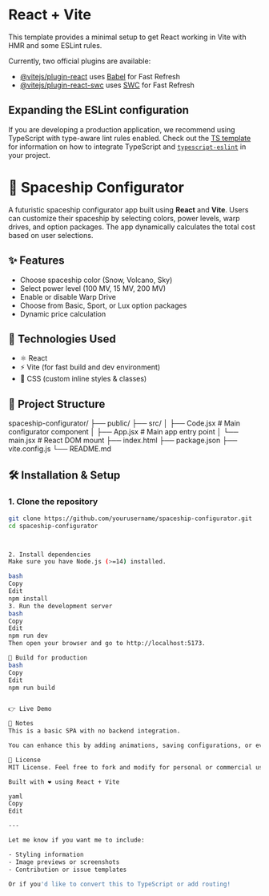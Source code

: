 # React + Vite

This template provides a minimal setup to get React working in Vite with HMR and some ESLint rules.

Currently, two official plugins are available:

- [@vitejs/plugin-react](https://github.com/vitejs/vite-plugin-react/blob/main/packages/plugin-react) uses [Babel](https://babeljs.io/) for Fast Refresh
- [@vitejs/plugin-react-swc](https://github.com/vitejs/vite-plugin-react/blob/main/packages/plugin-react-swc) uses [SWC](https://swc.rs/) for Fast Refresh

## Expanding the ESLint configuration

If you are developing a production application, we recommend using TypeScript with type-aware lint rules enabled. Check out the [TS template](https://github.com/vitejs/vite/tree/main/packages/create-vite/template-react-ts) for information on how to integrate TypeScript and [`typescript-eslint`](https://typescript-eslint.io) in your project.

# 🚀 Spaceship Configurator

A futuristic spaceship configurator app built using **React** and **Vite**. Users can customize their spaceship by selecting colors, power levels, warp drives, and option packages. The app dynamically calculates the total cost based on user selections.

## ✨ Features

- Choose spaceship color (Snow, Volcano, Sky)
- Select power level (100 MV, 15 MV, 200 MV)
- Enable or disable Warp Drive
- Choose from Basic, Sport, or Lux option packages
- Dynamic price calculation

## 🔧 Technologies Used

- ⚛️ React
- ⚡ Vite (for fast build and dev environment)
- 💅 CSS (custom inline styles & classes)

## 📁 Project Structure

spaceship-configurator/
├── public/
├── src/
│ ├── Code.jsx # Main configurator component
│ ├── App.jsx # Main app entry point
│ └── main.jsx # React DOM mount
├── index.html
├── package.json
├── vite.config.js
└── README.md




## 🛠️ Installation & Setup

### 1. Clone the repository

```bash
git clone https://github.com/yourusername/spaceship-configurator.git
cd spaceship-configurator



2. Install dependencies
Make sure you have Node.js (>=14) installed.

bash
Copy
Edit
npm install
3. Run the development server
bash
Copy
Edit
npm run dev
Then open your browser and go to http://localhost:5173.

🧱 Build for production
bash
Copy
Edit
npm run build


👉 Live Demo

📌 Notes
This is a basic SPA with no backend integration.

You can enhance this by adding animations, saving configurations, or even integrating with an API for order processing.

📄 License
MIT License. Feel free to fork and modify for personal or commercial use.

Built with ❤️ using React + Vite

yaml
Copy
Edit

---

Let me know if you want me to include:

- Styling information
- Image previews or screenshots
- Contribution or issue templates

Or if you'd like to convert this to TypeScript or add routing!




